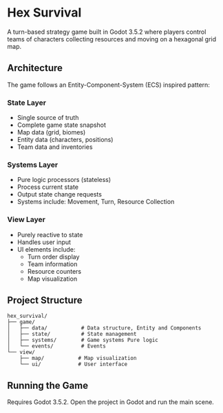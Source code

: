 # Hex Survival

A turn-based strategy game built in Godot 3.5.2 where players control teams of characters collecting resources and moving on a hexagonal grid map.


## Architecture

The game follows an Entity-Component-System (ECS) inspired pattern:

### State Layer

- Single source of truth
- Complete game state snapshot
- Map data (grid, biomes)
- Entity data (characters, positions)
- Team data and inventories

### Systems Layer

- Pure logic processors (stateless)
- Process current state
- Output state change requests
- Systems include: Movement, Turn, Resource Collection

### View Layer

- Purely reactive to state
- Handles user input
- UI elements include:
  - Turn order display
  - Team information
  - Resource counters
  - Map visualization

## Project Structure

```
hex_survival/
├── game/
│   ├── data/           # Data structure, Entity and Components
│   ├── state/          # State management
│   ├── systems/        # Game systems Pure logic
│   └── events/         # Events
└── view/
    ├── map/           # Map visualization
    └── ui/            # User interface
```

## Running the Game

Requires Godot 3.5.2. Open the project in Godot and run the main scene.

